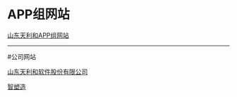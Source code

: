 # APP组网站

[山东天利和APP组网站](https://ouyiteam.github.io/)

------
#公司网站

[山东天利和软件股份有限公司](http://www.cn-talent.net/)

[智塑造](https://www.mdqxt.cn/)

